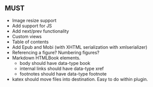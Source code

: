 ## MUST

- Image resize support
- Add support for JS
- Add next/prev functionality
- Custom views
- Table of contents
- Add Epub and Mobi (with XHTML serialization with xmlserializer)
- Referencing a figure? Numbering figures?
- Markdown HTMLBook elements.
  - body should have data-type book
  - internal links should have data-type xref
  - footnotes should have data-type footnote
- katex should move files into destination. Easy to do within plugin.
